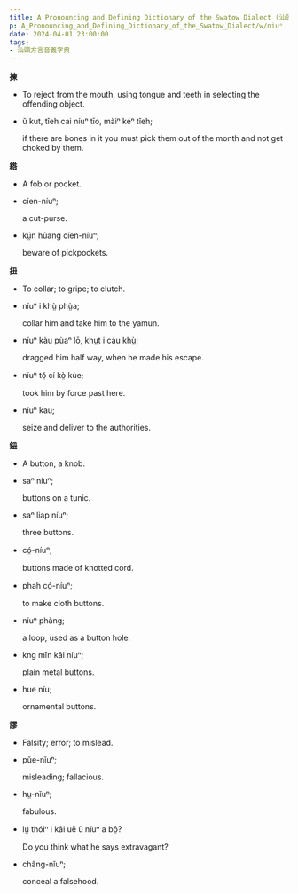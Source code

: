 ```yaml
---
title: A Pronouncing and Defining Dictionary of the Swatow Dialect (汕頭方言音義字典) / niuⁿ
p: A_Pronouncing_and_Defining_Dictionary_of_the_Swatow_Dialect/w/niuⁿ
date: 2024-04-01 23:00:00
tags: 
- 汕頭方言音義字典
---
```



**揀**
- To reject from the mouth, using tongue and teeth in selecting the offending object.

- ŭ kut, tîeh cai níuⁿ tīo, màiⁿ kéⁿ tîeh;

  if there are bones in it you must pick them out of the month and not get choked by them.

**綹**
- A fob or pocket.

- cíen-níuⁿ;

  a cut-purse.

- kṳ́n hûang cíen-níuⁿ;

  beware of pickpockets.

**扭**
- To collar; to gripe; to clutch.

- níuⁿ i khṳ̀ phṳ̀a;

  collar him and take him to the yamun.

- níuⁿ kàu pùaⁿ lō, khṳt i cáu khṳ̀;

  dragged him half way, when he made his escape.

- níuⁿ tŏ̤ cí kò̤ kùe;

  took him by force past here.

- níuⁿ kau;

  seize and deliver to the authorities.

**鈕**
- A button, a knob.

- saⁿ níuⁿ;

  buttons on a tunic.

- saⁿ liap níuⁿ;

  three buttons.

- có̤-níuⁿ;

  buttons made of knotted cord.

- phah có̤-níuⁿ;

  to make cloth buttons.

- níuⁿ phàng;

  a loop, used as a button hole.

- kng mīn kâi níuⁿ;

  plain metal buttons.

- hue níu;

  ornamental buttons.

**謬**
- Falsity; error; to mislead.

- pŭe-nĭuⁿ;

  misleading; fallacious.

- hṳ-nĭuⁿ;

  fabulous.

- lṳ́ thóiⁿ i kâi uē ŭ nĭuⁿ a bô̤?

  Do you think what he says extravagant?

- châng-nĭuⁿ;

  conceal a falsehood.